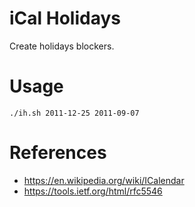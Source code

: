 # iCal Holidays
Create holidays blockers.

# Usage
    
    ./ih.sh 2011-12-25 2011-09-07

# References
* https://en.wikipedia.org/wiki/ICalendar
* https://tools.ietf.org/html/rfc5546